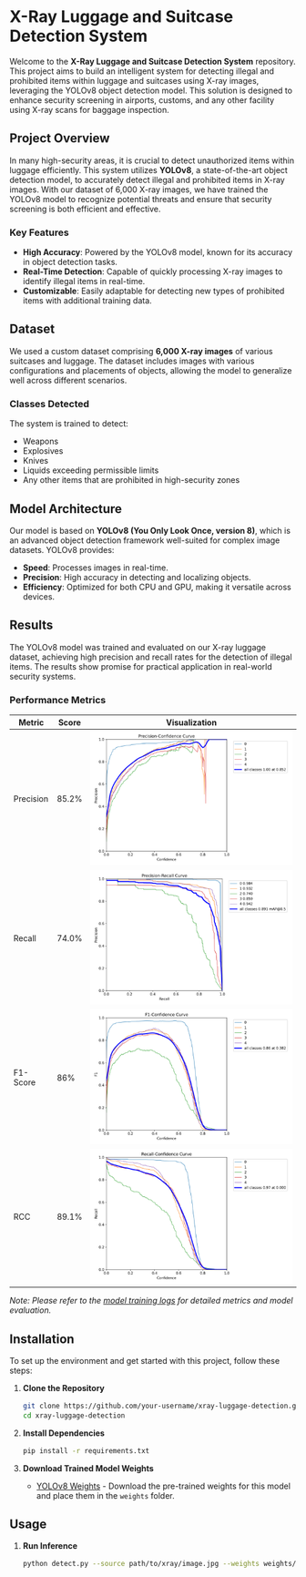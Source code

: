 # X-Ray Luggage and Suitcase Detection System

Welcome to the **X-Ray Luggage and Suitcase Detection System** repository. This project aims to build an intelligent system for detecting illegal and prohibited items within luggage and suitcases using X-ray images, leveraging the YOLOv8 object detection model. This solution is designed to enhance security screening in airports, customs, and any other facility using X-ray scans for baggage inspection.

## Project Overview

In many high-security areas, it is crucial to detect unauthorized items within luggage efficiently. This system utilizes **YOLOv8**, a state-of-the-art object detection model, to accurately detect illegal and prohibited items in X-ray images. With our dataset of 6,000 X-ray images, we have trained the YOLOv8 model to recognize potential threats and ensure that security screening is both efficient and effective.

### Key Features
- **High Accuracy**: Powered by the YOLOv8 model, known for its accuracy in object detection tasks.
- **Real-Time Detection**: Capable of quickly processing X-ray images to identify illegal items in real-time.
- **Customizable**: Easily adaptable for detecting new types of prohibited items with additional training data.

## Dataset

We used a custom dataset comprising **6,000 X-ray images** of various suitcases and luggage. The dataset includes images with various configurations and placements of objects, allowing the model to generalize well across different scenarios.

### Classes Detected

The system is trained to detect:
- Weapons
- Explosives
- Knives
- Liquids exceeding permissible limits
- Any other items that are prohibited in high-security zones

## Model Architecture

Our model is based on **YOLOv8 (You Only Look Once, version 8)**, which is an advanced object detection framework well-suited for complex image datasets. YOLOv8 provides:
- **Speed**: Processes images in real-time.
- **Precision**: High accuracy in detecting and localizing objects.
- **Efficiency**: Optimized for both CPU and GPU, making it versatile across devices.

## Results

The YOLOv8 model was trained and evaluated on our X-ray luggage dataset, achieving high precision and recall rates for the detection of illegal items. The results show promise for practical application in real-world security systems.

### Performance Metrics
| Metric       | Score | Visualization |
|--------------|-------|---------------|
| Precision    | 85.2% | ![Precision-Confidence Curve](./results/P_curve.png) |
| Recall       | 74.0% | ![Precision-Recall Curve](./results/PR_curve.png) |
| F1-Score     | 86%   | ![F1-Confidence Curve](./results/F1_curve.png) |
| RCC      | 89.1% | ![R](results/R_curve.png) |

*Note: Please refer to the [model training logs](#) for detailed metrics and model evaluation.*

## Installation

To set up the environment and get started with this project, follow these steps:

1. **Clone the Repository**
    ```bash
    git clone https://github.com/your-username/xray-luggage-detection.git
    cd xray-luggage-detection
    ```

2. **Install Dependencies**
    ```bash
    pip install -r requirements.txt
    ```

3. **Download Trained Model Weights**
   - [YOLOv8 Weights](#) - Download the pre-trained weights for this model and place them in the `weights` folder.

## Usage

1. **Run Inference**
   ```bash
   python detect.py --source path/to/xray/image.jpg --weights weights/yolov8_weights.pth
